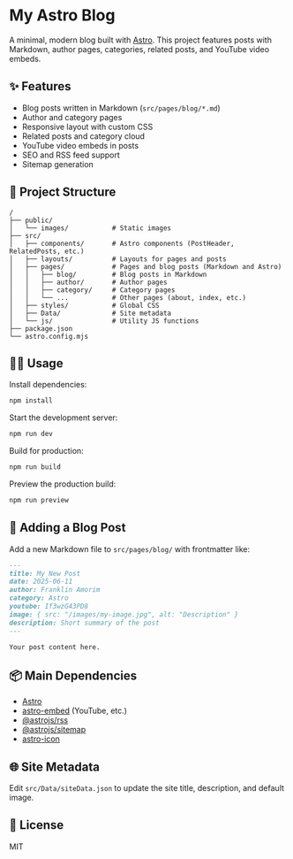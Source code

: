 # My Astro Blog

A minimal, modern blog built with [Astro](https://astro.build/). This project features posts with Markdown, author pages, categories, related posts, and YouTube video embeds.

## ✨ Features

- Blog posts written in Markdown (`src/pages/blog/*.md`)
- Author and category pages
- Responsive layout with custom CSS
- Related posts and category cloud
- YouTube video embeds in posts
- SEO and RSS feed support
- Sitemap generation

## 🚀 Project Structure

```
/
├── public/
│   └── images/           # Static images
├── src/
│   ├── components/       # Astro components (PostHeader, RelatedPosts, etc.)
│   ├── layouts/          # Layouts for pages and posts
│   ├── pages/            # Pages and blog posts (Markdown and Astro)
│   │   ├── blog/         # Blog posts in Markdown
│   │   ├── author/       # Author pages
│   │   ├── category/     # Category pages
│   │   └── ...           # Other pages (about, index, etc.)
│   ├── styles/           # Global CSS
│   ├── Data/             # Site metadata
│   └── js/               # Utility JS functions
├── package.json
└── astro.config.mjs
```

## 🧑‍💻 Usage

Install dependencies:

```sh
npm install
```

Start the development server:

```sh
npm run dev
```

Build for production:

```sh
npm run build
```

Preview the production build:

```sh
npm run preview
```

## 📝 Adding a Blog Post

Add a new Markdown file to `src/pages/blog/` with frontmatter like:

```markdown
---
title: My New Post
date: 2025-06-11
author: Franklin Amorim
category: Astro
youtube: If3wzG43PD8
image: { src: "/images/my-image.jpg", alt: "Description" }
description: Short summary of the post
---

Your post content here.
```

## 📦 Main Dependencies

- [Astro](https://astro.build/)
- [astro-embed](https://www.npmjs.com/package/astro-embed) (YouTube, etc.)
- [@astrojs/rss](https://docs.astro.build/en/guides/rss/)
- [@astrojs/sitemap](https://docs.astro.build/en/guides/integrations-guide/sitemap/)
- [astro-icon](https://www.npmjs.com/package/astro-icon)

## 🌐 Site Metadata

Edit `src/Data/siteData.json` to update the site title, description, and default image.

## 📄 License

MIT
